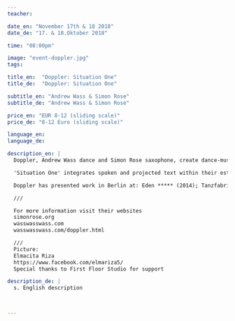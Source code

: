 ```yaml
---
teacher:

date_en: "November 17th & 18 2018"
date_de: "17. & 18.Oktober 2018"

time: "08:00pm"

image: "event-doppler.jpg"
tags:

title_en:  "Doppler: Situation One"
title_de:  "Doppler: Situation One"

subtitle_en: "Andrew Wass & Simon Rose"
subtitle_de: "Andrew Wass & Simon Rose"

price_en: "EUR 8-12 (sliding scale)"
price_de: "8-12 Euro (sliding scale)"

language_en:
language_de:

description_en: |  
  Doppler, Andrew Wass dance and Simon Rose saxophone, create dance-music performance through sharing simultaneous practices of improvisation. Together in action, musician and mover explore the infinite possible combinations of their simultaneous compositional and somatic practices. Action and reflection occur cyclically as the performers investigate new territories.

  'Situation One' integrates spoken and projected text within their established approach to performance. Brief texts, sourced from literary, philosophical, and the performers’ own writings, are integrated in action creating a further creative evocation and contextualisation in performance.

  Doppler has presented work in Berlin at: Eden ***** (2014); Tanzfabrik (2017); Urbanraum (2017); Uferstudios,(2014); Artist Homes (2017), Mime Centrum (2016); English Theatre (2014) and for Gesellschaft für Tanzforschung, Hamburg (2015).

  ///  

  For more information visit their websites  
  simonrose.org  
  wasswasswass.com  
  wasswasswass.com/doppler.html  

  ///  
  Picture:  
  Elmacita Riza  
  https://www.facebook.com/elmariza5/  
  Special thanks to First Floor Studio for support  

description_de: |
  s. English description
 


---
```

